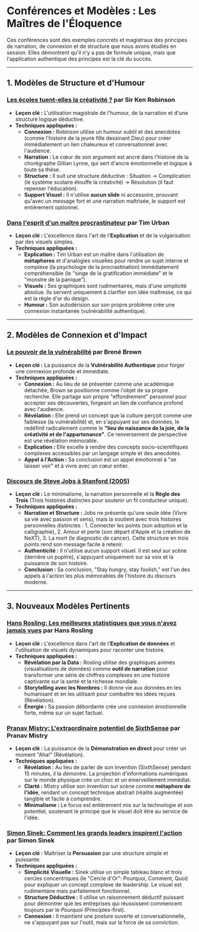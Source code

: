 # Conférences et Modèles : Les Maîtres de l'Éloquence

Ces conférences sont des exemples concrets et magistraux des principes de narration, de connexion et de structure que nous avons étudiés en session. Elles démontrent qu'il n'y a pas de formule unique, mais que l'application authentique des principes est la clé du succès.

---

## 1. Modèles de Structure et d'Humour

### [Les écoles tuent-elles la créativité ?](https://youtu.be/iG9CE55wbtY?si=BTNKGw_NvNEDZpsf) par Sir Ken Robinson

* **Leçon clé :** L'utilisation magistrale de l'humour, de la narration et d'une structure logique déductive.
* **Techniques appliquées :**
    * **Connexion :** Robinson utilise un humour subtil et des anecdotes (comme l'histoire de la jeune fille dessinant Dieu) pour créer immédiatement un lien chaleureux et conversationnel avec l'audience.
    * **Narration :** Le cœur de son argument est ancré dans l'histoire de la chorégraphe Gillian Lynne, qui sert d'ancre émotionnelle et logique à toute sa thèse.
    * **Structure :** Il suit une structure déductive : Situation -> Complication (le système scolaire étouffe la créativité) -> Résolution (il faut repenser l'éducation).
    * **Support Visuel :** Il n'utilise **aucun slide** ni accessoire, prouvant qu'avec un message fort et une narration maîtrisée, le support est entièrement optionnel.

### [Dans l'esprit d'un maître procrastinateur](https://youtu.be/arj7oStGLkU?si=zE4b6uJ2cjZJ1O1Dy) par Tim Urban

* **Leçon clé :** L'excellence dans l'art de l'**Explication** et de la vulgarisation par des visuels simples.
* **Techniques appliquées :**
    * **Explication :** Tim Urban est un maître dans l'utilisation de **métaphores** et d'analogies visuelles pour rendre un sujet interne et complexe (la psychologie de la procrastination) immédiatement compréhensible (le "singe de la gratification immédiate" et le "monstre de la panique").
    * **Visuels :** Ses graphiques sont rudimentaires, mais d'une simplicité absolue. Ils servent uniquement à clarifier son idée maîtresse, ce qui est la règle d'or du design.
    * **Humour :** Son autodérision sur son propre problème crée une connexion instantanée (vulnérabilité authentique).

---

## 2. Modèles de Connexion et d'Impact

### [Le pouvoir de la vulnérabilité](https://youtu.be/X4Qm9cGRub0?si=AXuKpkfIbtKcI8D_) par Brené Brown

* **Leçon clé :** La puissance de la **Vulnérabilité Authentique** pour forger une connexion profonde et immédiate.
* **Techniques appliquées :**
    * **Connexion :** Au lieu de se présenter comme une académique détachée, Brown se positionne comme l'objet de sa propre recherche. Elle partage son propre "effondrement" personnel pour accepter ses découvertes, forgeant un lien de confiance profond avec l'audience.
    * **Révélation :** Elle prend un concept que la culture perçoit comme une faiblesse (la vulnérabilité) et, en s'appuyant sur ses données, le redéfinit radicalement comme le **"lieu de naissance de la joie, de la créativité et de l'appartenance"**. Ce renversement de perspective est une révélation mémorable.
    * **Explication :** Elle excelle à rendre des concepts socio-scientifiques complexes accessibles par un langage simple et des anecdotes.
    * **Appel à l'Action :** Sa conclusion est un appel émotionnel à "se laisser voir" et à vivre avec un cœur entier.

### [Discours de Steve Jobs à Stanford (2005)](https://youtu.be/UF8uR6Z6KLc?si=Um8XOHGwGSE-BO0Z)

* **Leçon clé :** Le minimalisme, la narration personnelle et la **Règle des Trois** (Trois histoires distinctes pour soutenir un fil conducteur unique).
* **Techniques appliquées :**
    * **Narration et Structure :** Jobs ne présente qu'une seule idée (Vivre sa vie avec passion et sens), mais la soutient avec trois histoires personnelles distinctes : 1. Connecter les points (son adoption et la calligraphie), 2. Amour et perte (son départ d'Apple et la création de NeXT), 3. La mort (le diagnostic de cancer). Cette structure en trois points rend son message facile à retenir.
    * **Authenticité :** Il n'utilise aucun support visuel. Il est seul sur scène (derrière un pupitre), s'appuyant uniquement sur sa voix et la puissance de son histoire.
    * **Conclusion :** Sa conclusion, "Stay hungry, stay foolish," est l'un des appels à l'action les plus mémorables de l'histoire du discours moderne.

---

## 3. Nouveaux Modèles Pertinents

### [Hans Rosling: Les meilleures statistiques que vous n'avez jamais vues](https://youtu.be/hVimVzgtD6w?si=uX7nK1e9G9Vl4oHj) par Hans Rosling

* **Leçon clé :** L'excellence dans l'art de l'**Explication de données** et l'utilisation de visuels dynamiques pour raconter une histoire.
* **Techniques appliquées :**
    * **Révélation par la Data :** Rosling utilise des graphiques animés (visualisations de données) comme **outil de narration** pour transformer une série de chiffres complexes en une histoire captivante sur la santé et la richesse mondiale.
    * **Storytelling avec les Nombres :** Il donne vie aux données en les humanisant et en les utilisant pour combattre les idées reçues (Révélation).
    * **Énergie :** Sa passion débordante crée une connexion émotionnelle forte, même sur un sujet factuel.

### [Pranav Mistry: L'extraordinaire potentiel de SixthSense](https://youtu.be/YrtANPtnhyg?si=sJZ_HUqEtUiqXeck) par Pranav Mistry

* **Leçon clé :** La puissance de la **Démonstration en direct** pour créer un moment "Aha!" (Révélation).
* **Techniques appliquées :**
    * **Révélation :** Au lieu de parler de son invention (SixthSense) pendant 15 minutes, il la *démontre*. La projection d'informations numériques sur le monde physique crée un choc et un émerveillement immédiat.
    * **Clarté :** Mistry utilise son invention sur scène comme **métaphore de l'idée**, rendant un concept technique abstrait (réalité augmentée) tangible et facile à comprendre.
    * **Minimalisme :** Le focus est entièrement mis sur la technologie et son potentiel, soutenant le principe que le visuel doit être au service de l'idée.

### [Simon Sinek: Comment les grands leaders inspirent l'action](https://youtu.be/qp0HIF3SfI4?si=1Wv5jC0vGjD8lR3M) par Simon Sinek

* **Leçon clé :** Maîtriser la **Persuasion** par une structure simple et puissante.
* **Techniques appliquées :**
    * **Simplicité Visuelle :** Sinek utilise un simple tableau blanc et trois cercles concentriques (le "Cercle d'Or": Pourquoi, Comment, Quoi) pour expliquer un concept complexe de leadership. Le visuel est rudimentaire mais parfaitement fonctionnel.
    * **Structure Déductive :** Il utilise un raisonnement déductif puissant pour démontrer que les entreprises qui réussissent commencent toujours par le *Pourquoi* (Principles-first).
    * **Connexion :** Il maintient une posture ouverte et conversationnelle, ne s'appuyant pas sur l'outil, mais sur la force de sa conviction.